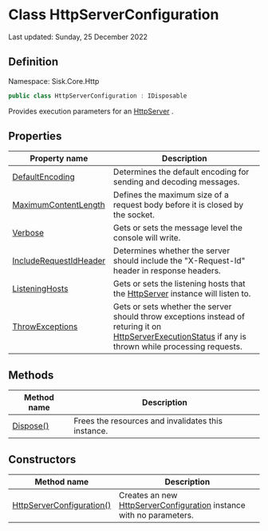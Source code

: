 # Class HttpServerConfiguration
Last updated: Sunday, 25 December 2022

## Definition
Namespace: Sisk.Core.Http

```csharp
public class HttpServerConfiguration : IDisposable
```

Provides execution parameters for an [HttpServer](/spec/Sisk/Core/Http/HttpServer) .

## Properties

| Property name | Description |
| --- | --- |
| [DefaultEncoding](/spec/Sisk/Core/Http/HttpServerConfiguration/DefaultEncoding) | Determines the default encoding for sending and decoding messages. | 
| [MaximumContentLength](/spec/Sisk/Core/Http/HttpServerConfiguration/MaximumContentLength) | Defines the maximum size of a request body before it is closed by the socket. | 
| [Verbose](/spec/Sisk/Core/Http/HttpServerConfiguration/Verbose) | Gets or sets the message level the console will write. | 
| [IncludeRequestIdHeader](/spec/Sisk/Core/Http/HttpServerConfiguration/IncludeRequestIdHeader) | Determines whether the server should include the "X-Request-Id" header in response headers. | 
| [ListeningHosts](/spec/Sisk/Core/Http/HttpServerConfiguration/ListeningHosts) | Gets or sets the listening hosts that the [HttpServer](/spec/Sisk/Core/Http/HttpServer) instance will listen to. | 
| [ThrowExceptions](/spec/Sisk/Core/Http/HttpServerConfiguration/ThrowExceptions) | Gets or sets whether the server should throw exceptions instead of returing it on [HttpServerExecutionStatus](/spec/Sisk/Core/Http/HttpServerExecutionStatus) if any is thrown while processing requests. | 

## Methods

| Method name | Description |
| --- | --- |
| [Dispose()](/spec/Sisk/Core/Http/HttpServerConfiguration/Dispose--) | Frees the resources and invalidates this instance. | 

## Constructors

| Method name | Description |
| --- | --- |
| [HttpServerConfiguration()](/spec/Sisk/Core/Http/HttpServerConfiguration/_ctor--) | Creates an new [HttpServerConfiguration](/spec/Sisk/Core/Http/HttpServerConfiguration) instance with no parameters. | 

